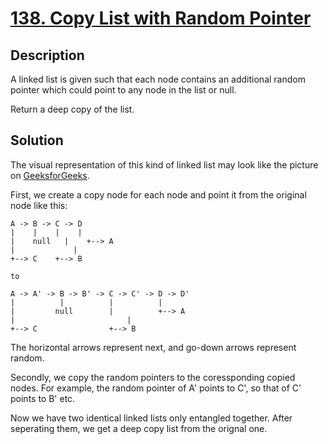 # [138. Copy List with Random Pointer](https://leetcode.com/problems/copy-list-with-random-pointer)

## Description

A linked list is given such that each node contains an additional random pointer which could point to any node in the list or null.

Return a deep copy of the list.

## Solution

The visual representation of this kind of linked list may look like the picture on [GeeksforGeeks](https://www.geeksforgeeks.org/a-linked-list-with-next-and-arbit-pointer/).

First, we create a copy node for each node and point it from the original node like this:

```
A -> B -> C -> D
|    |    |    |
|	 null   |    +--> A 
|		      |
+--> C    +--> B

to

A -> A' -> B -> B' -> C -> C' -> D -> D'
|          |          |          |
|         null        |          +--> A
|		                  |
+--> C                +--> B
```
The horizontal arrows represent next, and go-down arrows represent random.  

Secondly, we copy the random pointers to the coressponding copied nodes. For example, the random pointer of A' points to C', so that of C' points to B' etc.

Now we have two identical linked lists only entangled together. After seperating them, we get a deep copy list from the orignal one.
